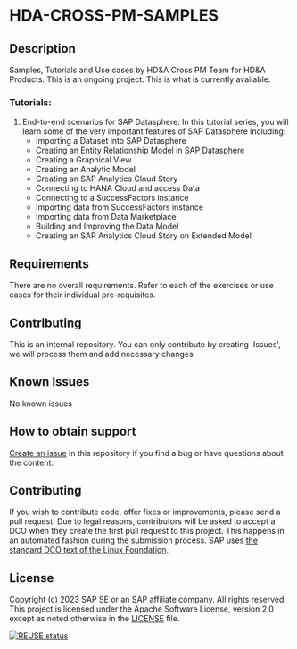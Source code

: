 <!--
SPDX-FileCopyrightText: 2017 Free Software Foundation Europe e.V. <https://fsfe.org>

SPDX-License-Identifier: CC-BY-SA-4.0
-->

# HDA-CROSS-PM-SAMPLES

## Description
Samples, Tutorials and Use cases by HD&A Cross PM Team for HD&A Products. This is an ongoing project. This is what is currently available:

### Tutorials:
1. End-to-end scenarios for SAP Datasphere: In this tutorial series, you will learn some of the very important features of SAP Datasphere including:
    - Importing a Dataset into SAP Datasphere
    - Creating an Entity Relationship Model in SAP Datasphere
    - Creating a Graphical View
    - Creating an Analytic Model
    - Creating an SAP Analytics Cloud Story
    - Connecting to HANA Cloud and access Data
    - Connecting to a SuccessFactors instance
    - Importing data from SuccessFactors instance
    - Importing data from Data Marketplace
    - Building and Improving the Data Model
    - Creating an SAP Analytics Cloud Story on Extended Model

## Requirements
There are no overall requirements. Refer to each of the exercises or use cases for their individual pre-requisites.

## Contributing
This is an internal repository. You can only contribute by creating 'Issues', we will process them and add necessary changes

## Known Issues
No known issues

## How to obtain support
[Create an issue](https://github.com/SAP-samples/<repository-name>/issues) in this repository if you find a bug or have questions about the content.

## Contributing
If you wish to contribute code, offer fixes or improvements, please send a pull request. Due to legal reasons, contributors will be asked to accept a DCO when they create the first pull request to this project. This happens in an automated fashion during the submission process. SAP uses [the standard DCO text of the Linux Foundation](https://developercertificate.org/).

## License
Copyright (c) 2023 SAP SE or an SAP affiliate company. All rights reserved. This project is licensed under the Apache Software License, version 2.0 except as noted otherwise in the [LICENSE](LICENSE) file.

[![REUSE status](https://api.reuse.software/badge/github.com/sap-samples/hda-cross-pm-samples)](https://api.reuse.software/info/github.com/sap-samples/hda-cross-pm-samples)
